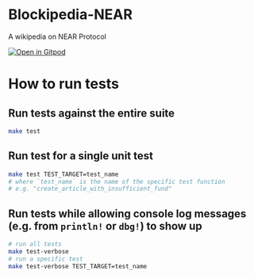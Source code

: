 # Blockipedia-NEAR
A wikipedia on NEAR Protocol

[![Open in Gitpod](https://gitpod.io/button/open-in-gitpod.svg)](https://gitpod.io/#https://github.com/nlhkh/blockipedia-near)

# How to run tests

## Run tests against the entire suite

```bash
make test
```

## Run test for a single unit test

```bash
make test TEST_TARGET=test_name
# where `test_name` is the name of the specific test function
# e.g. "create_article_with_insufficient_fund"
```

## Run tests while allowing console log messages (e.g. from `println!` or `dbg!`) to show up

```bash
# run all tests
make test-verbose
# run a specific test
make test-verbose TEST_TARGET=test_name
```